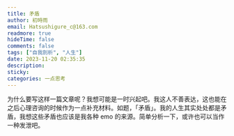 ```yaml
---
title: 矛盾
author: 初時雨
email: Hatsushigure_c@163.com
readmore: true
hideTime: false
comments: false
tags: ["自我剖析", "人生"]
date: 2023-11-20 02:35:35
description: 
sticky:
categories: 一点思考
---
```


为什么要写这样一篇文章呢？我想可能是一时兴起吧。我这人不善表达，这也能在之后心理咨询的时候作为一点补充材料。如题，「矛盾」。我的人生其实处处都是矛盾，我想这些矛盾也应该是我各种 emo 的来源。简单分析一下，或许也可以当作一种发泄吧。